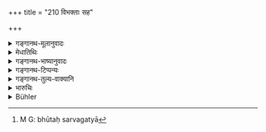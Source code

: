 +++
title = "210 विभक्ताः सह"

+++

<details><summary>गङ्गानथ-मूलानुवादः</summary>

If brothers, living together, after having divided once, happen to make a second partition, the division in that case shall be equal; in such cases there is no ‘primogeniture.’—(210)
</details>

<details><summary>मेधातिथिः</summary>

स्पष्टार्थः श्लोकः । विभागधर्मे विभागस्योद्धारप्रत्याशङ्कानिवृत्त्यर्थम्, "अपित्र्य इति धारणा" (म्ध् ९.२०५) इति वचनात् । पित्र्यस्य सर्वधनस्योद्धारः । इह तु भूतपूर्वगत्या[^५५८] पित्र्यं नस्तीत्याशङ्कया वचनम् ॥ ९.२१० ॥


[^५५८]:
     M G: bhūtaḥ sarvagatyā
</details>

<details><summary>गङ्गानथ-भाष्यानुवादः</summary>

The meaning of the verse is quite clear. It is meant to forbid the ‘preferential share’ which would appear to be the standing rule in connection with all partition; specially in view of what has been said above (205) regarding ‘the property being not acquired by the father’(205). It is only out of all kinds of property *acquired by the father* that there is to be a ‘preferential share.’ In the present case, however, the property might in a sense be regarded as ‘acquired by the father,’ and hence, the possibility of the ‘preferential share,’—which, therefore, has had to be expressly denied.—(210)
</details>

<details><summary>गङ्गानथ-टिप्पन्यः</summary>

This verse is quoted in *Mitākṣarā* (2.139);—in *Madanapārijāta* (p. 678), to the effect that in the case noted there is no unequal division;—in *Aparārka* (p. 748), which adds that this prohibits only that unequal division, which is in the form of additional shares for the eldest brother,—and not other kinds of unequal division; so that each brother obtains, on partition, that part of the property which was his when they entered into joint life.

It is quoted in *Vivādaratnākara* (p. 601), which adds the following notes:—‘*Saha jīvantaḥ*’, living after joining together,—‘*samastatra vibhāgaḥ*’, *i.e*., there is to be no additional share for the eldest, and so forth.

It is quoted in *Vyavahāramayūkha* (p. 65), which mentions two opinions—one, is that which has been set forth in *Aparārka*, and another that there is to be absolutely equal division all round;—in
*Nṛsiṃhaprasāda* (Vyavahāra, p. 41b);—by Jīmūtavāhana (*Dāyabhāga*, p.
342), which says that the equal partition is meant for brothers of the same caste as the father;—and in *Vīramitrodaya* (Vyavahāra 210a), which explains the implication of the last clause to be that there is no unequal division *due to seniority*, but there is unequal division on other grounds.
</details>

<details><summary>गङ्गानथ-तुल्य-वाक्यानि</summary>

*Viṣṇu* (18.41).—‘If brothers, who after a previous division of the
estate, live again together as parceners, should make a second partition, the shares must be equal in that case; and the eldest has no right to an additional share.’

*Yājñavalkya* (2.120).—‘When a property has been acquired by several
brothers in common, it shall be shared equally by all.’

*Bṛhaspati* (25.73).—‘When brothers formerly divided are again living
together through affection, and arrange a second partition, the right of primogeniture does not accrue in that case.’
</details>

<details><summary>भारुचिः</summary>

संसृष्टानां यो ज्येष्ठः नासौ ज्येष्टांशं गृह्णीयात् । यत्र तु ज्येष्ठः सह ज्येष्ठांशेन संसृज्यते तत्र पुनर् अस्य ज्य्ष्ठांश उद्ध्रियते ॥ ९.२१० ॥
</details>

<details><summary>Bühler</summary>

210	If brothers, (once) divided and living (again) together (as coparceners), make a second partition, the division shall in that case be equal; in such a case there is no right of primogeniture.
</details>
